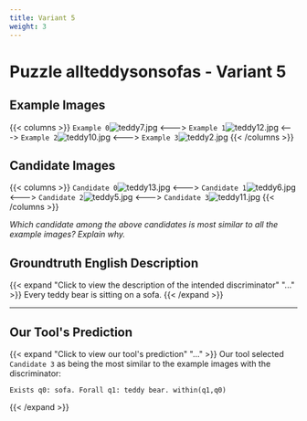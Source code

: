 ```yaml
---
title: Variant 5
weight: 3
---
```


# Puzzle allteddysonsofas - Variant 5

## Example Images
{{< columns >}}
`Example 0`![teddy7.jpg](/natscene_data/images/teddy7.jpg)
<--->
`Example 1`![teddy12.jpg](/natscene_data/images/teddy12.jpg)
<--->
`Example 2`![teddy10.jpg](/natscene_data/images/teddy10.jpg)
<--->
`Example 3`![teddy2.jpg](/natscene_data/images/teddy2.jpg)
{{< /columns >}}

## Candidate Images
{{< columns >}}
`Candidate 0`![teddy13.jpg](/natscene_data/images/teddy13.jpg)
<--->
`Candidate 1`![teddy6.jpg](/natscene_data/images/teddy6.jpg)
<--->
`Candidate 2`![teddy5.jpg](/natscene_data/images/teddy5.jpg)
<--->
`Candidate 3`![teddy11.jpg](/natscene_data/images/teddy11.jpg)
{{< /columns >}}

*Which candidate among the above candidates is most similar to all the example images? Explain why.*

## Groundtruth English Description

{{< expand "Click to view the description of the intended discriminator" "..." >}}
Every teddy bear is sitting on a sofa.
{{< /expand >}}

---



## Our Tool's Prediction

{{< expand "Click to view our tool's prediction" "..." >}}
Our tool selected `Candidate 3` as being the most similar to the example images with the discriminator:
```plaintext
Exists q0: sofa. Forall q1: teddy bear. within(q1,q0)
```
{{< /expand >}}
